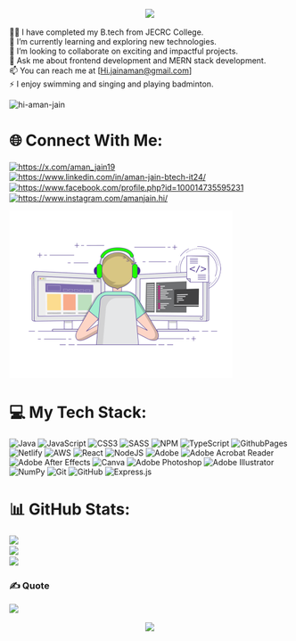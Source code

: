 <p align="center">
  <img src="https://capsule-render.vercel.app/api?type=waving&height=170&color=gradient&text=Hi%20👋,%20I'm%20Aman%20Jain&reversal=false&textBg=false&animation=twinkling"/>
</p>

👨‍💻 I have completed my B.tech from JECRC College.<br>🌱 I’m currently learning and exploring new technologies.<br>👯 I’m looking to collaborate on exciting and impactful projects.<br>💬 Ask me about frontend development and MERN stack development.<br>📫 You can reach me at [Hi.jainaman@gmail.com] <br>⚡ I enjoy swimming and singing and playing badminton.


<p align="left"> <img src="https://komarev.com/ghpvc/?username=hi-aman-jain&label=Profile%20views&color=0e75b6&style=flat" alt="hi-aman-jain" /> </p>
<p align="left">
  
# 🌐 Connect With Me:

<a href="https://twitter.com/https://x.com/aman_jain19" target="blank"><img align="center" src="https://raw.githubusercontent.com/rahuldkjain/github-profile-readme-generator/master/src/images/icons/Social/twitter.svg" alt="https://x.com/aman_jain19" height="50" width="60" /></a> 
<a href="https://linkedin.com/in/https://www.linkedin.com/in/aman-jain-btech-it24/" target="blank"><img align="center" src="https://raw.githubusercontent.com/rahuldkjain/github-profile-readme-generator/master/src/images/icons/Social/linked-in-alt.svg" alt="https://www.linkedin.com/in/aman-jain-btech-it24/" height="50" width="60" /></a>
<a href="https://fb.com/https://www.facebook.com/profile.php?id=100014735595231" target="blank"><img align="center" src="https://raw.githubusercontent.com/rahuldkjain/github-profile-readme-generator/master/src/images/icons/Social/facebook.svg" alt="https://www.facebook.com/profile.php?id=100014735595231" height="50" width="60" /></a>
<a href="https://instagram.com/https://www.instagram.com/amanjain.hi/" target="blank"><img align="center" src="https://raw.githubusercontent.com/rahuldkjain/github-profile-readme-generator/master/src/images/icons/Social/instagram.svg" alt="https://www.instagram.com/amanjain.hi/" height="50" width="60" /></a>
</p>

<img height="300px" width="400px" src="https://raw.githubusercontent.com/devSouvik/devSouvik/master/gif3.gif"/>

# 💻 My Tech Stack:
![Java](https://img.shields.io/badge/java-%23ED8B00.svg?style=for-the-badge&logo=openjdk&logoColor=white) ![JavaScript](https://img.shields.io/badge/javascript-%23323330.svg?style=for-the-badge&logo=javascript&logoColor=%23F7DF1E) ![CSS3](https://img.shields.io/badge/css3-%231572B6.svg?style=for-the-badge&logo=css3&logoColor=white) ![SASS](https://img.shields.io/badge/SASS-hotpink.svg?style=for-the-badge&logo=SASS&logoColor=white) ![NPM](https://img.shields.io/badge/NPM-%23CB3837.svg?style=for-the-badge&logo=npm&logoColor=white) ![TypeScript](https://img.shields.io/badge/typescript-%23007ACC.svg?style=for-the-badge&logo=typescript&logoColor=white) ![GithubPages](https://img.shields.io/badge/github%20pages-121013?style=for-the-badge&logo=github&logoColor=white) ![Netlify](https://img.shields.io/badge/netlify-%23000000.svg?style=for-the-badge&logo=netlify&logoColor=#00C7B7) ![AWS](https://img.shields.io/badge/AWS-%23FF9900.svg?style=for-the-badge&logo=amazon-aws&logoColor=white) ![React](https://img.shields.io/badge/react-%2320232a.svg?style=for-the-badge&logo=react&logoColor=%2361DAFB) ![NodeJS](https://img.shields.io/badge/node.js-6DA55F?style=for-the-badge&logo=node.js&logoColor=white) ![Adobe](https://img.shields.io/badge/adobe-%23FF0000.svg?style=for-the-badge&logo=adobe&logoColor=white) ![Adobe Acrobat Reader](https://img.shields.io/badge/Adobe%20Acrobat%20Reader-EC1C24.svg?style=for-the-badge&logo=Adobe%20Acrobat%20Reader&logoColor=white) ![Adobe After Effects](https://img.shields.io/badge/Adobe%20After%20Effects-9999FF.svg?style=for-the-badge&logo=Adobe%20After%20Effects&logoColor=white) ![Canva](https://img.shields.io/badge/Canva-%2300C4CC.svg?style=for-the-badge&logo=Canva&logoColor=white) ![Adobe Photoshop](https://img.shields.io/badge/adobe%20photoshop-%2331A8FF.svg?style=for-the-badge&logo=adobe%20photoshop&logoColor=white) ![Adobe Illustrator](https://img.shields.io/badge/adobe%20illustrator-%23FF9A00.svg?style=for-the-badge&logo=adobe%20illustrator&logoColor=white) ![NumPy](https://img.shields.io/badge/numpy-%23013243.svg?style=for-the-badge&logo=numpy&logoColor=white) ![Git](https://img.shields.io/badge/git-%23F05033.svg?style=for-the-badge&logo=git&logoColor=white) ![GitHub](https://img.shields.io/badge/github-%23121011.svg?style=for-the-badge&logo=github&logoColor=white) ![Express.js](https://img.shields.io/badge/express.js-%23404d59.svg?style=for-the-badge&logo=express&logoColor=%2361DAFB)
# 📊 GitHub Stats:
![](https://github-readme-stats.vercel.app/api?username=Hi-Aman-Jain&theme=vue-dark&hide_border=false&include_all_commits=true&count_private=true)<br/>
![](https://github-readme-streak-stats.herokuapp.com/?user=Hi-Aman-Jain&theme=vue-dark&hide_border=false)<br/>
![](https://github-readme-stats.vercel.app/api/top-langs/?username=Hi-Aman-Jain&theme=vue-dark&hide_border=false&include_all_commits=true&count_private=true&layout=compact)

### ✍️ Quote
![](https://quotes-github-readme.vercel.app/api?type=horizontal&theme=tokyonight)

<p align="center">
  <img src="https://capsule-render.vercel.app/api?type=waving&height=170&color=gradient&reversal=true&"/>
</p>
